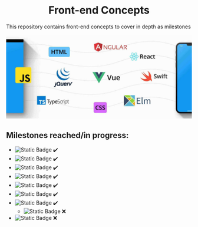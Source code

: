 <h1 align="center">Front-end Concepts</h1>

This repository contains front-end concepts to cover in depth as milestones

<img src="resources/frontend.jpeg">

## Milestones reached/in progress:

* ![Static Badge](https://img.shields.io/badge/HTML5-%23E34F26?style=flat-square&logo=html5&logoColor=white)
 :heavy_check_mark:
* ![Static Badge](https://img.shields.io/badge/CSS-white?style=flat-square&logo=css3&logoColor=%231572B6)
 :heavy_check_mark:
* ![Static Badge](https://img.shields.io/badge/Next.js-%23F7DF1E?style=flat-square&logo=javascript&logoColor=black)
 :heavy_check_mark:
* ![Static Badge](https://img.shields.io/badge/TypeScript-white?style=flat-square&logo=typescript&logoColor=%233178C6)
 :heavy_check_mark:
* ![Static Badge](https://img.shields.io/badge/Tailwind-%2306B6D4?style=flat-square&logo=tailwindcss&logoColor=white)
 :heavy_check_mark:
* ![Static Badge](https://img.shields.io/badge/svelte-svelte?style=flat-square&logo=svelte&logoColor=white&color=%23FF3E00)
 :heavy_check_mark:
* ![Static Badge](https://img.shields.io/badge/React-black?style=flat-square&logo=react&logoColor=%2361DAFB)
 :heavy_check_mark:
  * ![Static Badge](https://img.shields.io/badge/Next.js-black?style=flat-square&logo=nextdotjs&logoColor=white)
 :x:
* ![Static Badge](https://img.shields.io/badge/Vue.js-teal?style=flat-square&logo=vuedotjs&logoColor=%234FC08D)
 :x:

<!-- 
## To disable CS50 default actions

"git.enableSmartCommit": false,
"git.autofetch": false,
"git.autoCommit": "none",
"git.enableCommitSigning": false -->
